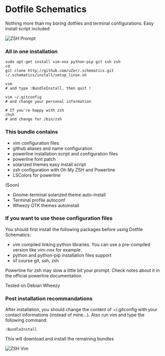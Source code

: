 Dotfile Schematics
==================

Nothing more than my boring dotfiles and terminal configurations.
Easy install script included

![ZSH Prompt](https://raw.github.com/uZer/.schematics/master/screenshots/[PuTTY].Prompt.on.remote.server.png)

### All in one installation

    sudo apt-get install vim-nox python-pip git ssh zsh
    cd
    git clone http://github.com/uZer/.schematics.git
    ~/.schematics/install/setup_linux.sh

    vim
    # and type :BundleInstall, then quit !

    vim ~/.gitconfig
    # and change your personal information

    # If you're happy with zsh
    chsh
    # and change for /bin/zsh


### This bundle contains
- vim configuration files
- github aliases and name configuration
- powerline installation script and configuration files
- powerline font patch
- solarized themes easy install script
- zsh configuration with Oh My ZSH and Powerline
- LSColors for powerline

(Soon)
- Gnome-terminal solarized theme auto-install
- Terminal profile autoconf
- Wheezy GTK themes autoinstall


### If you want to use these configuration files
You should first install the following packages before using Dotfile Schematics:
- vim compiled linking python libraries. You can use a pre-compiled version like
  vim-nox for example.
- python and python-pip installation files support
- of course git, ssh, zsh

Powerline for zsh may slow a little bit your prompt. Check notes about it in the
official powerline documentation

Tested on Debian Wheezy

### Post installation recommandations
After installation, you should change the content of ~/.gitconfig with your
contact informations (instead of mine...).
Also run vim and type the following command:

    :BundleInstall

This will download and install the remaining bundles

![ZSH Vim](https://raw.github.com/uZer/.schematics/master/screenshots/[PuTTY].Vim.on.remote.server.png)


